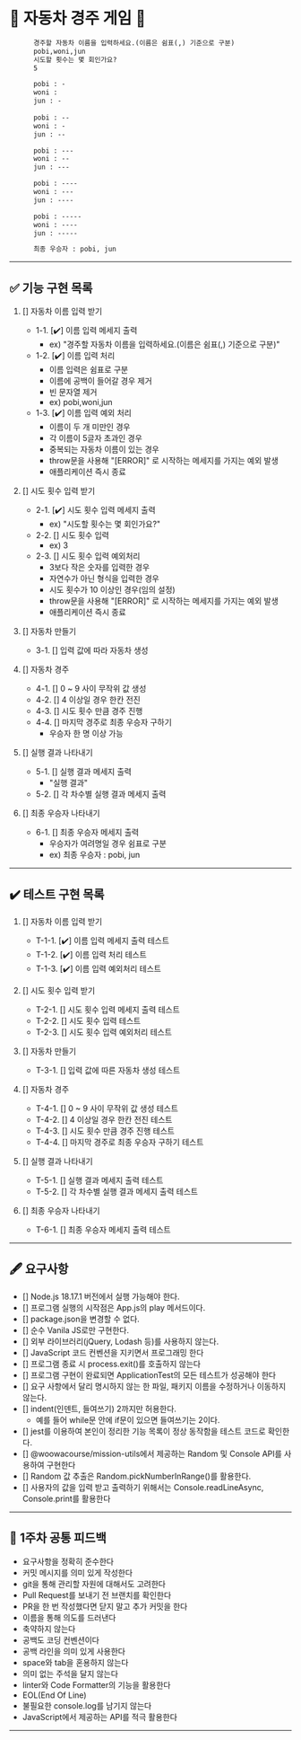 # 🚗 자동차 경주 게임 🚗

``` html
      경주할 자동차 이름을 입력하세요.(이름은 쉼표(,) 기준으로 구분)
      pobi,woni,jun
      시도할 횟수는 몇 회인가요?
      5

      pobi : -
      woni :
      jun : -
      
      pobi : --
      woni : -
      jun : --

      pobi : ---
      woni : --
      jun : ---

      pobi : ----
      woni : ---
      jun : ----

      pobi : -----
      woni : ----
      jun : -----

      최종 우승자 : pobi, jun

```

---

## ✅ 기능 구현 목록

1. [] 자동차 이름 입력 받기
   - 1-1. [✔️] 이름 입력 메세지 출력
     - ex) "경주할 자동차 이름을 입력하세요.(이름은 쉼표(,) 기준으로 구분)"
   - 1-2. [✔️] 이름 입력 처리
     - 이름 입력은 쉼표로 구분
     - 이름에 공백이 들어갈 경우 제거
     - 빈 문자열 제거
     - ex) pobi,woni,jun
   - 1-3. [✔️] 이름 입력 예외 처리
     - 이름이 두 개 미만인 경우
     - 각 이름이 5글자 초과인 경우
     - 중복되는 자동차 이름이 있는 경우
     - throw문을 사용해 "[ERROR]" 로 시작하는 메세지를 가지는 예외 발생
     - 애플리케이션 즉시 종료
  
2. [] 시도 횟수 입력 받기
   - 2-1. [✔️] 시도 횟수 입력 메세지 출력
     - ex) "시도할 횟수는 몇 회인가요?"
   - 2-2. [] 시도 횟수 입력
     - ex) 3
   - 2-3. [] 시도 횟수 입력 예외처리
     - 3보다 작은 숫자를 입력한 경우
     - 자연수가 아닌 형식을 입력한 경우
     - 시도 횟수가 10 이상인 경우(임의 설정)
     - throw문을 사용해 "[ERROR]" 로 시작하는 메세지를 가지는 예외 발생
     - 애플리케이션 즉시 종료
  
3. [] 자동차 만들기
   - 3-1. [] 입력 값에 따라 자동차 생성

4. [] 자동차 경주
   - 4-1. [] 0 ~ 9 사이 무작위 값 생성
   - 4-2. [] 4 이상일 경우 한칸 전진
   - 4-3. [] 시도 횟수 만큼 경주 진행
   - 4-4. [] 마지막 경주로 최종 우승자 구하기
     - 우승자 한 명 이상 가능

5. [] 실행 결과 나타내기
   - 5-1. [] 실행 결과 메세지 출력
     - "실행 결과"
   - 5-2. [] 각 차수별 실행 결과 메세지 출력

6. [] 최종 우승자 나타내기
   - 6-1. [] 최종 우승자 메세지 출력
     - 우승자가 여려명일 경우 쉼표로 구분
     - ex) 최종 우승자 : pobi, jun

---

## ✔️ 테스트 구현 목록

1. [] 자동차 이름 입력 받기
     - T-1-1. [✔️] 이름 입력 메세지 출력 테스트
     - T-1-2. [✔️] 이름 입력 처리 테스트
     - T-1-3. [✔️] 이름 입력 예외처리 테스트

2. [] 시도 횟수 입력 받기
     - T-2-1. [] 시도 횟수 입력 메세지 출력 테스트
     - T-2-2. [] 시도 횟수 입력 테스트
     - T-2-3. [] 시도 횟수 입력 예외처리 테스트

3. [] 자동차 만들기
     - T-3-1. [] 입력 값에 따른 자동차 생성 테스트

4. [] 자동차 경주
     - T-4-1. [] 0 ~ 9 사이 무작위 값 생성 테스트
     - T-4-2. [] 4 이상일 경우 한칸 전진 테스트
     - T-4-3. [] 시도 횟수 만큼 경주 진행 테스트
     - T-4-4. [] 마지막 경주로 최종 우승자 구하기 테스트

5. [] 실행 결과 나타내기
     - T-5-1. [] 실행 결과 메세지 출력 테스트
     - T-5-2. [] 각 차수별 실행 결과 메세지 출력 테스트

6. [] 최종 우승자 나타내기
     - T-6-1. [] 최종 우승자 메세지 출력 테스트

---

## 🖋️ 요구사항

- [] Node.js 18.17.1 버전에서 실행 가능해야 한다.
- [] 프로그램 실행의 시작점은 App.js의 play 메서드이다.
- [] package.json을 변경할 수 없다.
- [] 순수 Vanila JS로만 구현한다.
- [] 외부 라이브러리(jQuery, Lodash 등)를 사용하지 않는다.
- [] JavaScript 코드 컨벤션을 지키면서 프로그래밍 한다
- [] 프로그램 종료 시 process.exit()를 호출하지 않는다
- [] 프로그램 구현이 완료되면 ApplicationTest의 모든 테스트가 성공해야 한다
- [] 요구 사항에서 달리 명시하지 않는 한 파일, 패키지 이름을 수정하거나 이동하지 않는다.
- [] indent(인덴트, 들여쓰기) 2까지만 허용한다.
  - 예를 들어 while문 안에 if문이 있으면 들여쓰기는 2이다.
- [] jest를 이용하여 본인이 정리한 기능 목록이 정상 동작함을 테스트 코드로 확인한다.
- [] @woowacourse/mission-utils에서 제공하는 Random 및 Console API를 사용하여 구현한다
- [] Random 값 추출은 Random.pickNumberInRange()를 활용한다.
- [] 사용자의 값을 입력 받고 출력하기 위해서는 Console.readLineAsync, Console.print를 활용한다

---

## 📢 1주차 공통 피드백

- 요구사항을 정확히 준수한다
- 커밋 메시지를 의미 있게 작성한다
- git을 통해 관리할 자원에 대해서도 고려한다
- Pull Request를 보내기 전 브랜치를 확인한다
- PR을 한 번 작성했다면 닫지 말고 추가 커밋을 한다
- 이름을 통해 의도를 드러낸다
- 축약하지 않는다
- 공백도 코딩 컨벤션이다
- 공백 라인을 의미 있게 사용한다
- space와 tab을 혼용하지 않는다
- 의미 없는 주석을 달지 않는다
- linter와 Code Formatter의 기능을 활용한다
- EOL(End Of Line)
- 불필요한 console.log를 남기지 않는다
- JavaScript에서 제공하는 API를 적극 활용한다

---
